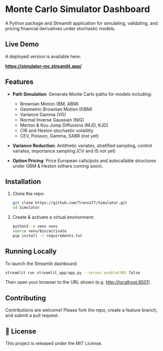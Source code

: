 # Monte Carlo Simulator Dashboard

A Python package and Streamlit application for simulating, validating, and pricing financial derivatives under stochastic models.

## Live Demo

A deployed version is available here:

**https://simulator-mc.streamlit.app/**


## Features

* **Path Simulation**: Generate Monte Carlo paths for models including:

  * Brownian Motion (BM, ABM)
  * Geometric Brownian Motion (GBM)
  * Variance Gamma (VG)
  * Normal Inverse Gaussian (NIG)
  * Merton & Kou Jump Diffusions (MJD, KJD)
  * CIR and Heston stochastic volatility
  * CEV, Poisson, Gamma, SABR (not yet)
* **Variance Reduction**: Antithetic variates, stratified sampling, control variates, importance sampling.(CV and IS not yet)
* **Option Pricing**: Price European calls/puts and autocallable structures under GBM & Heston (others coming soon).


## Installation

1. Clone the repo:

   ```bash
   git clone https://github.com/Tronso77/Simulator.git
   cd Simulator
   ```
2. Create & activate a virtual environment:

   ```bash
   python3 -m venv venv
   source venv/bin/activate
   pip install -r requirements.txt
   ```

##  Running Locally

To launch the Streamlit dashboard:

```bash
streamlit run streamlit_app/app.py --server.enableCORS false
```

Then open your browser to the URL shown (e.g. [http://localhost:8501](http://localhost:8501)).

##  Contributing

Contributions are welcome! Please fork the repo, create a feature branch, and submit a pull request.

## 📜 License

This project is released under the MIT License.
